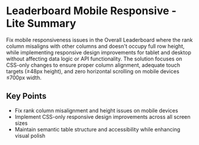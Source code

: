 # Leaderboard Mobile Responsive - Lite Summary

Fix mobile responsiveness issues in the Overall Leaderboard where the rank column misaligns with
other columns and doesn't occupy full row height, while implementing responsive design improvements
for tablet and desktop without affecting data logic or API functionality. The solution focuses on
CSS-only changes to ensure proper column alignment, adequate touch targets (≥48px height), and zero
horizontal scrolling on mobile devices ≤700px width.

## Key Points

- Fix rank column misalignment and height issues on mobile devices
- Implement CSS-only responsive design improvements across all screen sizes
- Maintain semantic table structure and accessibility while enhancing visual polish
